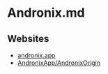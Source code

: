 # Andronix.md

## Websites

* [andronix.app](https://andronix.app/)
* [AndronixApp/AndronixOrigin](https://github.com/AndronixApp/AndronixOrigin)
